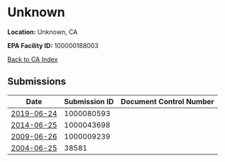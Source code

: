 # Unknown

**Location:** Unknown, CA

**EPA Facility ID:** 100000188003

[Back to CA Index](../../index.md)

## Submissions

| Date | Submission ID | Document Control Number |
|------|--------------|-------------------------|
| [2019-06-24](submissions/1000080593.md) | 1000080593 |  |
| [2014-06-25](submissions/1000043698.md) | 1000043698 |  |
| [2009-06-26](submissions/1000009239.md) | 1000009239 |  |
| [2004-06-25](submissions/38581.md) | 38581 |  |
